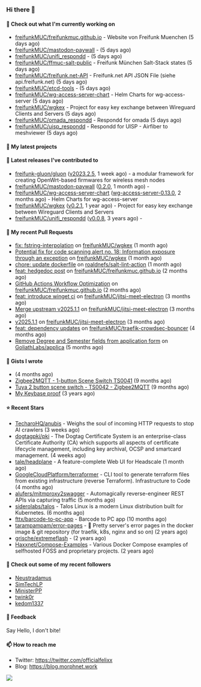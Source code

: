 ### Hi there 👋

#### 👷 Check out what I'm currently working on

- [freifunkMUC/freifunkmuc.github.io](https://github.com/freifunkMUC/freifunkmuc.github.io) - Website von Freifunk Muenchen (5 days ago)
- [freifunkMUC/mastodon-paywall](https://github.com/freifunkMUC/mastodon-paywall) -  (5 days ago)
- [freifunkMUC/unifi_respondd](https://github.com/freifunkMUC/unifi_respondd) -  (5 days ago)
- [freifunkMUC/ffmuc-salt-public](https://github.com/freifunkMUC/ffmuc-salt-public) - Freifunk München Salt-Stack states (5 days ago)
- [freifunkMUC/freifunk.net-API](https://github.com/freifunkMUC/freifunk.net-API) - Freifunk.net API JSON File (siehe api.freifunk.net) (5 days ago)
- [freifunkMUC/etcd-tools](https://github.com/freifunkMUC/etcd-tools) -  (5 days ago)
- [freifunkMUC/wg-access-server-chart](https://github.com/freifunkMUC/wg-access-server-chart) - Helm Charts for wg-access-server (5 days ago)
- [freifunkMUC/wgkex](https://github.com/freifunkMUC/wgkex) - Project for easy key exchange between Wireguard Clients and Servers (5 days ago)
- [freifunkMUC/omada_respondd](https://github.com/freifunkMUC/omada_respondd) - Respondd for omada (5 days ago)
- [freifunkMUC/uisp_respondd](https://github.com/freifunkMUC/uisp_respondd) - Respondd for UISP - Airfiber to meshviewer (5 days ago)

#### 🌱 My latest projects


#### 🔭 Latest releases I've contributed to

- [freifunk-gluon/gluon](https://github.com/freifunk-gluon/gluon) ([v2023.2.5](https://github.com/freifunk-gluon/gluon/releases/tag/v2023.2.5), 1 week ago) - a modular framework for creating OpenWrt-based firmwares for wireless mesh nodes
- [freifunkMUC/mastodon-paywall](https://github.com/freifunkMUC/mastodon-paywall) ([0.2.0](https://github.com/freifunkMUC/mastodon-paywall/releases/tag/0.2.0), 1 month ago) - 
- [freifunkMUC/wg-access-server-chart](https://github.com/freifunkMUC/wg-access-server-chart) ([wg-access-server-0.13.0](https://github.com/freifunkMUC/wg-access-server-chart/releases/tag/wg-access-server-0.13.0), 2 months ago) - Helm Charts for wg-access-server
- [freifunkMUC/wgkex](https://github.com/freifunkMUC/wgkex) ([v0.2.1](https://github.com/freifunkMUC/wgkex/releases/tag/v0.2.1), 1 year ago) - Project for easy key exchange between Wireguard Clients and Servers
- [freifunkMUC/unifi_respondd](https://github.com/freifunkMUC/unifi_respondd) ([v0.0.8](https://github.com/freifunkMUC/unifi_respondd/releases/tag/v0.0.8), 3 years ago) - 

#### 🔨 My recent Pull Requests

- [fix: fstring-interpolation](https://github.com/freifunkMUC/wgkex/pull/175) on [freifunkMUC/wgkex](https://github.com/freifunkMUC/wgkex) (1 month ago)
- [Potential fix for code scanning alert no. 18: Information exposure through an exception](https://github.com/freifunkMUC/wgkex/pull/174) on [freifunkMUC/wgkex](https://github.com/freifunkMUC/wgkex) (1 month ago)
- [chore: update dockerfile](https://github.com/roaldnefs/salt-lint-action/pull/12) on [roaldnefs/salt-lint-action](https://github.com/roaldnefs/salt-lint-action) (1 month ago)
- [feat: hedgedoc post](https://github.com/freifunkMUC/freifunkmuc.github.io/pull/493) on [freifunkMUC/freifunkmuc.github.io](https://github.com/freifunkMUC/freifunkmuc.github.io) (2 months ago)
- [GitHub Actions Workflow Optimization](https://github.com/freifunkMUC/freifunkmuc.github.io/pull/491) on [freifunkMUC/freifunkmuc.github.io](https://github.com/freifunkMUC/freifunkmuc.github.io) (2 months ago)
- [feat: introduce winget ci](https://github.com/freifunkMUC/jitsi-meet-electron/pull/82) on [freifunkMUC/jitsi-meet-electron](https://github.com/freifunkMUC/jitsi-meet-electron) (3 months ago)
- [Merge upstream v2025.1.1](https://github.com/freifunkMUC/jitsi-meet-electron/pull/81) on [freifunkMUC/jitsi-meet-electron](https://github.com/freifunkMUC/jitsi-meet-electron) (3 months ago)
- [v2025.1.1](https://github.com/freifunkMUC/jitsi-meet-electron/pull/80) on [freifunkMUC/jitsi-meet-electron](https://github.com/freifunkMUC/jitsi-meet-electron) (3 months ago)
- [feat: dependency updates](https://github.com/freifunkMUC/traefik-crowdsec-bouncer/pull/15) on [freifunkMUC/traefik-crowdsec-bouncer](https://github.com/freifunkMUC/traefik-crowdsec-bouncer) (4 months ago)
- [Remove Degree and Semester fields from application form](https://github.com/GoliathLabs/applica/pull/2) on [GoliathLabs/applica](https://github.com/GoliathLabs/applica) (5 months ago)

#### 📓 Gists I wrote

- [](https://gist.github.com/609a3bc4000c9a01e229526ab6a760e6) (4 months ago)
- [Zigbee2MQTT - 1-button Scene Switch TS0041](https://gist.github.com/3cc8fbe7954c752d93a6abd1192399b6) (9 months ago)
- [Tuya 2 button scene switch - TS0042 - Zigbee2MQTT](https://gist.github.com/bd9315849536e6b3606861984a68b299) (9 months ago)
- [My Keybase proof](https://gist.github.com/69863960a08efeb03ad576ccaf93d880) (3 years ago)

#### ⭐ Recent Stars

- [TecharoHQ/anubis](https://github.com/TecharoHQ/anubis) - Weighs the soul of incoming HTTP requests to stop AI crawlers (3 weeks ago)
- [dogtagpki/pki](https://github.com/dogtagpki/pki) - The Dogtag Certificate System is an enterprise-class Certificate Authority (CA) which supports all aspects of certificate lifecycle management, including key archival, OCSP and smartcard management. (4 weeks ago)
- [tale/headplane](https://github.com/tale/headplane) - A feature-complete Web UI for Headscale (1 month ago)
- [GoogleCloudPlatform/terraformer](https://github.com/GoogleCloudPlatform/terraformer) - CLI tool to generate terraform files from existing infrastructure (reverse Terraform). Infrastructure to Code (4 months ago)
- [alufers/mitmproxy2swagger](https://github.com/alufers/mitmproxy2swagger) - Automagically reverse-engineer REST APIs via capturing traffic (5 months ago)
- [siderolabs/talos](https://github.com/siderolabs/talos) - Talos Linux is a modern Linux distribution built for Kubernetes. (6 months ago)
- [fttx/barcode-to-pc-app](https://github.com/fttx/barcode-to-pc-app) - Barcode to PC app (10 months ago)
- [tarampampam/error-pages](https://github.com/tarampampam/error-pages) - 🚧 Pretty server&#39;s error pages in the docker image &amp; git repository (for traefik, k8s, nginx and so on) (2 years ago)
- [grische/extremeflash](https://github.com/grische/extremeflash) -  (2 years ago)
- [Haxxnet/Compose-Examples](https://github.com/Haxxnet/Compose-Examples) - Various Docker Compose examples of selfhosted FOSS and proprietary projects. (2 years ago)

#### 👯 Check out some of my recent followers

- [Neustradamus](https://github.com/Neustradamus)
- [SimTechLP](https://github.com/SimTechLP)
- [MinisterPP](https://github.com/MinisterPP)
- [twink0r](https://github.com/twink0r)
- [kedom1337](https://github.com/kedom1337)

#### 💬 Feedback

Say Hello, I don't bite!

#### 📫 How to reach me

- Twitter: https://twitter.com/officialfelixx
- Blog: https://blog.morphnet.work

<img align="left" src="https://github-readme-stats.vercel.app/api?username=GoliathLabs&show_icons=true&hide_border=true&layout=compact&theme=chartreuse-dark&hide_rank=true&include_all_commits=true&bg_color=0d1117" />
